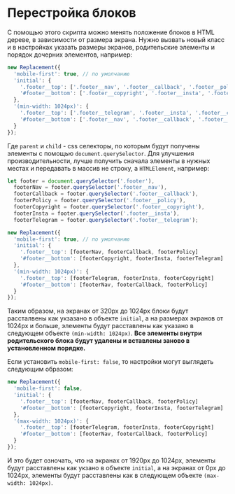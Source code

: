 # Перестройка блоков

С помощью этого скрипта можно менять положение блоков в HTML дереве, в зависимости от размера экрана.
Нужно вызвать новый класс и в настройках указать размеры экранов, родительские элементы и порядок дочерних элементов, например:
```javascript
new Replacement({
  'mobile-first': true, // по умолчанию
  'initial': {
    '.footer__top': ['.footer__nav', '.footer__callback', '.footer__policy']
    '#footer__bottom': ['.footer__copyright', '.footer__insta', '.footer__telegram']
  },
  '(min-width: 1024px)': {
    '.footer__top': ['.footer__telegram', '.footer__insta', '.footer__copyright']
    '#footer__bottom': ['.footer__nav', '.footer__callback', '.footer__policy']
  }
});
```
Где `parent` и `child` - css селекторы, по которым будут получены элементы с помощью `document.querySelector`.
Для улучшения производительности, лучше получить сначала элементы в нужных местах и передавать в массив не строку, а `HTMLElement`, например:
```javascript
let footer = document.querySelector('.footer'),
  footerNav = footer.querySelector('.footer__nav'),
  footerCallback = footer.querySelector('.footer__callback'),
  footerPolicy = footer.querySelector('.footer__policy'),
  footerCopyright = footer.querySelector('.footer__copyright'),
  footerInsta = footer.querySelector('.footer__insta'),
  footerTelegram = footer.querySelector('.footer__telegram');

new Replacement({
  'mobile-first': true, // по умолчанию
  'initial': {
    '.footer__top': [footerNav, footerCallback, footerPolicy]
    '#footer__bottom': [footerCopyright, footerInsta, footerTelegram]
  },
  '(min-width: 1024px)': {
    '.footer__top': [footerTelegram, footerInsta, footerCopyright]
    '#footer__bottom': [footerNav, footerCallback, footerPolicy]
  }
});
```
Таким образом, на экранах от 320px до 1024px блоки будут рассталвены как укзазано в объекте `initial`, а на размерах экранов от 1024px и больше, элементы будут расставлены как указано в следующем объекте `(min-width: 1024px)`.
**Все элементы внутри родительского блока будут удалены и вставлены заново в установленном порядке.**

Если установить `mobile-first: false`, то настройки могут выглядеть следующим образом:
```javascript
new Replacement({
  'mobile-first': false,
  'initial': {
    '.footer__top': [footerNav, footerCallback, footerPolicy]
    '#footer__bottom': [footerCopyright, footerInsta, footerTelegram]
  },
  '(max-width: 1024px)': {
    '.footer__top': [footerTelegram, footerInsta, footerCopyright]
    '#footer__bottom': [footerNav, footerCallback, footerPolicy]
  }
});
```
И это будет озночать, что на экранах от 1920px до 1024px, элементы будут расставлены как укзано в объекте `initial`, а на экранах от 0px до 1024px, элементы будут расставлены как в следующем объекте `(max-width: 1024px)`.